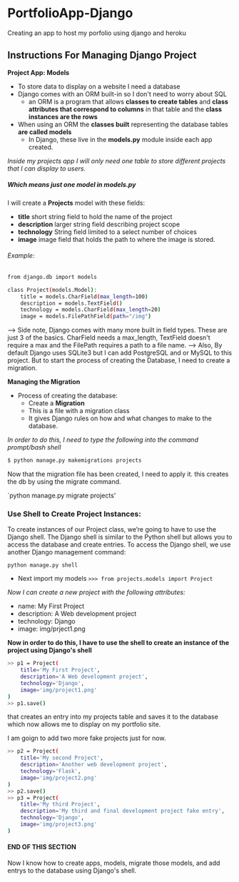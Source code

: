 # PortfolioApp-Django

Creating an app to host my porfolio using django and heroku

## Instructions For Managing Django Project

__Project App: Models__
- To store data to display on a website I need a database
- Django comes with an ORM built-in so I don't need to worry about SQL
  - an ORM is a program that allows **classes to create tables** and **class attributes that correspond to columns** in that table and the **class instances are the rows**
- When using an ORM the **classes built** representing the database tables **are called models**
  - In Django, these live in the **models.py** module inside each app created.

*Inside my projects app I will only need one table to store different projects that I can display to users.*
##### Which means just one model in models.py
I will create a **Projects** model with these fields:
- **title** short string field to hold the name of the project
- **description** larger string field describing project scope
- **technology** String field limited to a select number of choices
- **image** image field that holds the path to where the image is stored.

###### Example:
```sh
from django.db import models

class Project(models.Model):
    title = models.CharField(max_length=100)
    description = models.TextField()
    technology = models.CharField(max_length=20)
    image = models.FilePathField(path="/img")
```
--> Side note, Django comes with many more built in field types. These are just 3 of the basics. CharField needs a max_length, TextField doesn't require a max and the FilePath requires a path to a file name.
--> Also, By default Django uses SQLite3 but I can add PostgreSQL and or MySQL to this project. But to start the process of creating the Database, I need to create a migration.

__Managing the Migration__

- Process of creating the database:
  - Create a __Migration__
  - This is a file with a migration class
  - It gives Django rules on how and what changes to make to the database.

_In order to do this, I need to type the following into the command prompt/bash shell_

```sh
$ python manage.py makemigrations projects
```

Now that the migration file has been created, I need to apply it. this creates the db by using the migrate command.

`python manage.py migrate projects'


### Use Shell to Create Project Instances:

To create instances of our Project class, we’re going to have to use the Django shell. The Django shell is similar to the Python shell but allows you to access the database and create entries. To access the Django shell, we use another Django management command:

`python manage.py shell`

- Next import my models
`>>> from projects.models import Project`

*Now I can create a new project with the following attributes:*
- name: My First Project
- description: A Web development project
- technology: Django
- image: img/prject1.png

**Now in order to do this, I have to use the shell to create an instance of the project using Django's shell**
```sh
>> p1 = Project(
    title='My First Project',
    description='A Web development project',
    technology='Django',
    image='img/project1.png'
)
>> p1.save()
```

that creates an entry into my projects table and saves it to the database which now allows me to display on my portfolio site.

I am goign to add two more fake projects just for now.
```sh
>> p2 = Project(
    title='My second Project',
    description='Another web development project',
    technology='Flask',
    image='img/project2.png'
)
>> p2.save()
>> p3 = Project(
    title='My third Project',
    description='My third and final development project fake entry',
    technology='Django',
    image='img/project3.png'
)
```

#### END OF THIS SECTION
Now I know how to create apps, models, migrate those models, and add entrys to the database using Django's shell.
